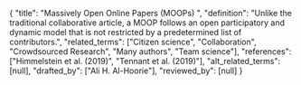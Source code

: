 {
    "title": "Massively Open Online Papers (MOOPs) ",
    "definition": "Unlike the traditional collaborative article, a MOOP follows an open participatory and dynamic model that is not restricted by a predetermined list of contributors.",
    "related_terms": ["Citizen science", "Collaboration", "Crowdsourced Research", "Many authors", "Team science"],
    "references": ["Himmelstein et al. (2019)", "Tennant et al. (2019)"],
    "alt_related_terms": [null],
    "drafted_by": ["Ali H. Al-Hoorie"],
    "reviewed_by": [null]
  }

